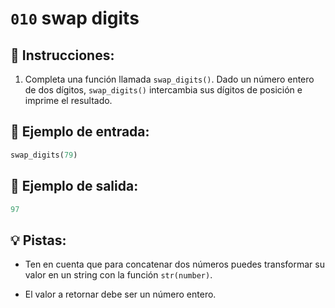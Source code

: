 # `010` swap digits

## 📝 Instrucciones:

1. Completa una función llamada `swap_digits()`. Dado un número entero de dos dígitos, `swap_digits()` intercambia sus dígitos de posición e imprime el resultado.

## 📎 Ejemplo de entrada:

```py
swap_digits(79)
```

## 📎 Ejemplo de salida:

```py
97
```

## 💡 Pistas:

+ Ten en cuenta que para concatenar dos números puedes transformar su valor en un string con la función `str(number)`.

+ El valor a retornar debe ser un número entero.
